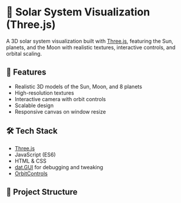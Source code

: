 # 🌌 Solar System Visualization (Three.js)

A 3D solar system visualization built with [Three.js](https://threejs.org/), featuring the Sun, planets, and the Moon with realistic textures, interactive controls, and orbital scaling.

## 🚀 Features

- Realistic 3D models of the Sun, Moon, and 8 planets
- High-resolution textures
- Interactive camera with orbit controls
- Scalable design
- Responsive canvas on window resize

## 🛠️ Tech Stack

- [Three.js](https://threejs.org/)
- JavaScript (ES6)
- HTML & CSS
- [dat.GUI](https://github.com/dataarts/dat.gui) for debugging and tweaking
- [OrbitControls](https://threejs.org/docs/#examples/en/controls/OrbitControls)

## 📁 Project Structure

